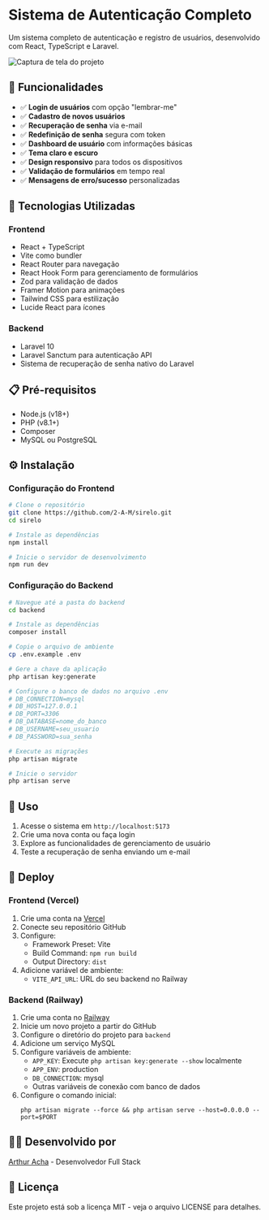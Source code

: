 # Sistema de Autenticação Completo

Um sistema completo de autenticação e registro de usuários, desenvolvido com React, TypeScript e Laravel.

![Captura de tela do projeto](https://via.placeholder.com/800x400)

## 🚀 Funcionalidades

- ✅ **Login de usuários** com opção "lembrar-me"
- ✅ **Cadastro de novos usuários**
- ✅ **Recuperação de senha** via e-mail
- ✅ **Redefinição de senha** segura com token
- ✅ **Dashboard de usuário** com informações básicas
- ✅ **Tema claro e escuro**
- ✅ **Design responsivo** para todos os dispositivos
- ✅ **Validação de formulários** em tempo real
- ✅ **Mensagens de erro/sucesso** personalizadas

## 🔧 Tecnologias Utilizadas

### Frontend
- React + TypeScript
- Vite como bundler
- React Router para navegação
- React Hook Form para gerenciamento de formulários
- Zod para validação de dados
- Framer Motion para animações
- Tailwind CSS para estilização
- Lucide React para ícones

### Backend
- Laravel 10
- Laravel Sanctum para autenticação API
- Sistema de recuperação de senha nativo do Laravel

## 📋 Pré-requisitos

- Node.js (v18+)
- PHP (v8.1+)
- Composer
- MySQL ou PostgreSQL

## ⚙️ Instalação

### Configuração do Frontend

```bash
# Clone o repositório
git clone https://github.com/2-A-M/sirelo.git
cd sirelo

# Instale as dependências
npm install

# Inicie o servidor de desenvolvimento
npm run dev
```

### Configuração do Backend

```bash
# Navegue até a pasta do backend
cd backend

# Instale as dependências
composer install

# Copie o arquivo de ambiente
cp .env.example .env

# Gere a chave da aplicação
php artisan key:generate

# Configure o banco de dados no arquivo .env
# DB_CONNECTION=mysql
# DB_HOST=127.0.0.1
# DB_PORT=3306
# DB_DATABASE=nome_do_banco
# DB_USERNAME=seu_usuario
# DB_PASSWORD=sua_senha

# Execute as migrações
php artisan migrate

# Inicie o servidor
php artisan serve
```

## 📝 Uso

1. Acesse o sistema em `http://localhost:5173`
2. Crie uma nova conta ou faça login
3. Explore as funcionalidades de gerenciamento de usuário
4. Teste a recuperação de senha enviando um e-mail

## 🚀 Deploy

### Frontend (Vercel)

1. Crie uma conta na [Vercel](https://vercel.com/)
2. Conecte seu repositório GitHub
3. Configure:
   - Framework Preset: Vite
   - Build Command: `npm run build`
   - Output Directory: `dist`
4. Adicione variável de ambiente:
   - `VITE_API_URL`: URL do seu backend no Railway

### Backend (Railway)

1. Crie uma conta no [Railway](https://railway.app/)
2. Inicie um novo projeto a partir do GitHub
3. Configure o diretório do projeto para `backend`
4. Adicione um serviço MySQL
5. Configure variáveis de ambiente:
   - `APP_KEY`: Execute `php artisan key:generate --show` localmente
   - `APP_ENV`: production
   - `DB_CONNECTION`: mysql
   - Outras variáveis de conexão com banco de dados
6. Configure o comando inicial: 
   ```
   php artisan migrate --force && php artisan serve --host=0.0.0.0 --port=$PORT
   ```

## 👨‍💻 Desenvolvido por

[Arthur Acha](https://github.com/2-A-M) - Desenvolvedor Full Stack

## 📄 Licença

Este projeto está sob a licença MIT - veja o arquivo LICENSE para detalhes. 
